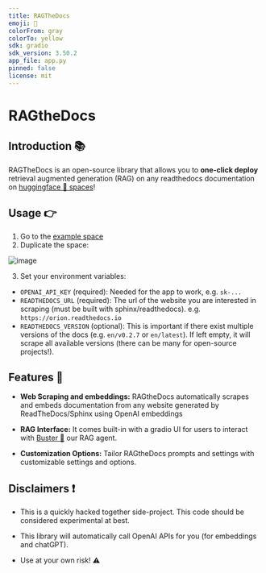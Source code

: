 ```yaml
---
title: RAGTheDocs
emoji: 👀
colorFrom: gray
colorTo: yellow
sdk: gradio
sdk_version: 3.50.2
app_file: app.py
pinned: false
license: mit
---
```


# RAGtheDocs

## Introduction 📚

RAGTheDocs is an open-source library that allows you to **one-click deploy** retrieval augmented generation (RAG) on any readthedocs documentation on [huggingface 🤗 spaces](https://huggingface.co/spaces/jerpint/RAGTheDocs)!

## Usage 👉

1) Go to the [example space](https://huggingface.co/spaces/jerpint/RAGTheDocs)
2) Duplicate the space:

![image](https://github.com/jerpint/buster/assets/18450628/0c89038c-c3af-4c1f-9d3b-9b4d83db4910)

3) Set your environment variables:
* `OPENAI_API_KEY` (required): Needed for the app to work, e.g. `sk-...`
* `READTHEDOCS_URL` (required): The url of the website you are interested in scraping (must be built with
sphinx/readthedocs). e.g. `https://orion.readthedocs.io`
* `READTHEDOCS_VERSION` (optional): This is important if there exist multiple versions of the docs (e.g. `en/v0.2.7` or `en/latest`). If left empty, it will scrape all available versions (there can be many for open-source projects!).

## Features 🚀

- **Web Scraping and embeddings:** RAGtheDocs automatically scrapes and embeds documentation from any website generated by ReadTheDocs/Sphinx using OpenAI embeddings

- **RAG Interface:** It comes built-in with a gradio UI for users to interact with [Buster 🤖](https://github.com/jerpint/buster) our RAG agent.

- **Customization Options:** Tailor RAGtheDocs prompts and settings with customizable settings and options.

## Disclaimers ❗

* This is a quickly hacked together side-project. This code should be considered experimental at best.

* This library will automatically call OpenAI APIs for you (for embeddings and chatGPT).

* Use at your own risk! ⚠️

